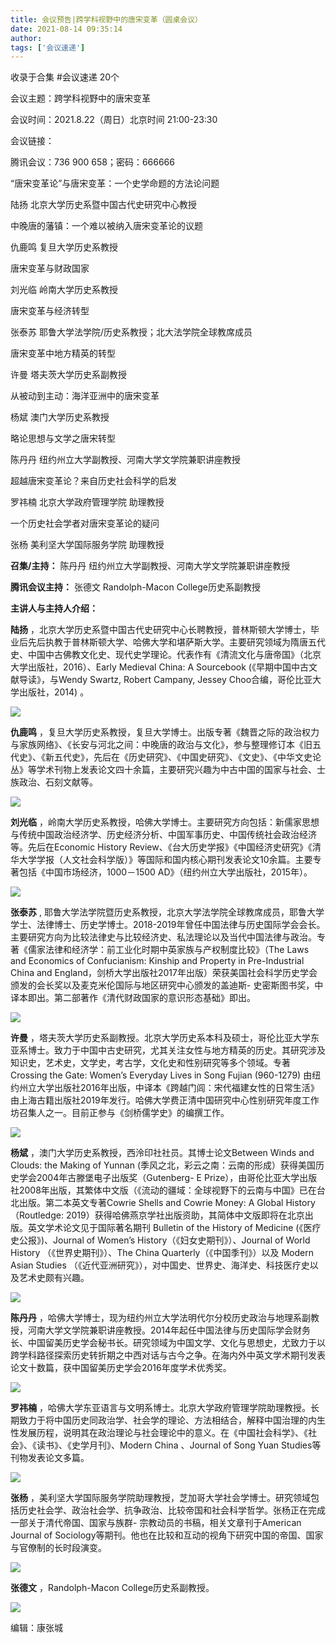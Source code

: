 ```yaml
---
title: 会议预告|跨学科视野中的唐宋变革（圆桌会议）
date: 2021-08-14 09:35:14
author: 
tags: ['会议速递']
---
```



收录于合集 #会议速递 20个

会议主题：跨学科视野中的唐宋变革

会议时间：2021.8.22（周日）北京时间 21:00-23:30

会议链接：

腾讯会议：736 900 658；密码：666666  
  
“唐宋变革论”与唐宋变革：一个史学命题的方法论问题

陆扬 北京大学历史系暨中国古代史研究中心教授

  

中晚唐的藩镇：一个难以被纳入唐宋变革论的议题

仇鹿鸣 复旦大学历史系教授

  

唐宋变革与财政国家

刘光临 岭南大学历史系教授

  

唐宋变革与经济转型

张泰苏 耶鲁大学法学院/历史系教授；北大法学院全球教席成员

  

唐宋变革中地方精英的转型

许曼 塔夫茨大学历史系副教授

  

从被动到主动：海洋亚洲中的唐宋变革

杨斌 澳门大学历史系教授

  

略论思想与文学之唐宋转型

陈丹丹 纽约州立大学副教授、河南大学文学院兼职讲座教授

  

超越唐宋变革论？来自历史社会科学的启发

罗祎楠 北京大学政府管理学院 助理教授

  

一个历史社会学者对唐宋变革论的疑问

张杨 美利坚大学国际服务学院 助理教授

  

 **召集/主持：** 陈丹丹 纽约州立大学副教授、河南大学文学院兼职讲座教授

 **腾讯会议主持：** 张德文 Randolph-Macon College历史系副教授

  

 **主讲人与主持人介绍：**

 **陆扬**
，北京大学历史系暨中国古代史研究中心长聘教授，普林斯顿大学博士，毕业后先后执教于普林斯顿大学、哈佛大学和堪萨斯大学。主要研究领域为隋唐五代史、中国中古佛教文化史、现代史学理论。代表作有《清流文化与唐帝国》（北京大学出版社，2016）、Early
Medieval China: A Sourcebook (《早期中国中古文献导读》，与Wendy Swartz, Robert Campany,
Jessey Choo合编，哥伦比亚大学出版社，2014) 。

![](/images/74/2.jpeg)

 **仇鹿鸣**
，复旦大学历史系教授，复旦大学博士。出版专著《魏晋之际的政治权力与家族网络》、《长安与河北之间：中晚唐的政治与文化》，参与整理修订本《旧五代史》、《新五代史》，先后在《历史研究》、《中国史研究》、《文史》、《中华文史论丛》等学术刊物上发表论文四十余篇，主要研究兴趣为中古中国的国家与社会、士族政治、石刻文献等。

![](/images/74/3.jpeg)

 **刘光临**
，岭南大学历史系教授，哈佛大学博士。主要研究方向包括：新儒家思想与传统中国政治经济学、历史经济分析、中国军事历史、中国传统社会政治经济等。先后在Economic
History
Review、《台大历史学报》《中国经济史研究》《清华大学学报（人文社会科学版）》等国际和国内核心期刊发表论文10余篇。主要专著包括《中国市场经济，1000－1500
AD》（纽约州立大学出版社，2015年）。

![](/images/74/4.jpeg)

 **张泰苏** ,
耶鲁大学法学院暨历史系教授，北京大学法学院全球教席成员，耶鲁大学学士、法律博士、历史学博士。2018-2019年曾任中国法律与历史国际学会会长。主要研究方向为比较法律史与比较经济史、私法理论以及当代中国法律与政治。专著《儒家法律和经济学：前工业化时期中英家族与产权制度比较》（The
Laws and Economics of Confucianism: Kinship and Property in Pre-Industrial
China and England，剑桥大学出版社2017年出版）荣获美国社会科学历史学会颁发的会长奖以及麦克米伦国际与地区研究中心颁发的盖迪斯-
史密斯图书奖，中译本即出。第二部著作《清代财政国家的意识形态基础》即出。

![](/images/74/5.jpeg)

 **许曼**
，塔夫茨大学历史系副教授。北京大学历史系本科及硕士，哥伦比亚大学东亚系博士。致力于中国中古史研究，尤其关注女性与地方精英的历史。其研究涉及知识史，艺术史，文学史，考古学，文化史和性别研究等多个领域。专著Crossing
the Gate: Women’s Everyday Lives in Song Fujian (960-1279)
由纽约州立大学出版社2016年出版，中译本《跨越门闾：宋代福建女性的日常生活》由上海古籍出版社2019年发行。哈佛大学费正清中国研究中心性别研究年度工作坊召集人之一。目前正参与《剑桥儒学史》的编撰工作。

![](/images/74/6.jpeg)

 **杨斌** ，澳门大学历史系教授，西泠印社社员。其博士论文Between Winds and Clouds: the Making of Yunnan
(季风之北，彩云之南：云南的形成）获得美国历史学会2004年古滕堡电子出版奖（Gutenberg- E
Prize），由哥伦比亚大学出版社2008年出版，其繁体中文版（《流动的疆域：全球视野下的云南与中国》已在台北出版。第二本英文专著Cowrie Shells
and Cowrie Money: A Global History （Routledge:
2019）获得哈佛燕京学社出版资助，其简体中文版即将在北京出版。英文学术论文见于国际著名期刊 Bulletin of the History of
Medicine (《医疗史公报》)、Journal of Women’s History（《妇女史期刊》）、Journal of World
History （《世界史期刊》）、The China Quarterly（《中国季刊》）以及 Modern Asian Studies
（《近代亚洲研究》），对中国史、世界史、海洋史、科技医疗史以及艺术史颇有兴趣。

![](/images/74/7.jpeg)

 **陈丹丹**
，哈佛大学博士，现为纽约州立大学法明代尔分校历史政治与地理系副教授，河南大学文学院兼职讲座教授。2014年起任中国法律与历史国际学会财务长、中国留美历史学会秘书长。研究领域为中国文学、文化与思想史，尤致力于以跨学科路径探索历史转折期之中西对话与古今之争。在海内外中英文学术期刊发表论文十数篇，获中国留美历史学会2016年度学术优秀奖。

![](/images/74/8.jpeg)

 **罗祎楠**
，哈佛大学东亚语言与文明系博士。北京大学政府管理学院助理教授。长期致力于将中国历史同政治学、社会学的理论、方法相结合，解释中国治理的内生性发展历程，说明其在政治理论与社会理论中的意义。在《中国社会科学》、《社会》、《读书》、《史学月刊》、Modern
China 、Journal of Song Yuan Studies等刊物发表论文多篇。

![](/images/74/9.jpeg)

 **张杨**
，美利坚大学国际服务学院助理教授，芝加哥大学社会学博士。研究领域包括历史社会学、政治社会学、抗争政治、比较帝国和社会科学哲学。张杨正在完成一部关于清代帝国、国家与族群-
宗教动员的书稿，相关文章刊于American Journal of
Sociology等期刊。他也在比较和互动的视角下研究中国的帝国、国家与官僚制的长时段演变。

![](/images/74/10.jpeg)

 **张德文** ，Randolph-Macon College历史系副教授。

![](/images/74/11.png)

  

编辑：康张城

